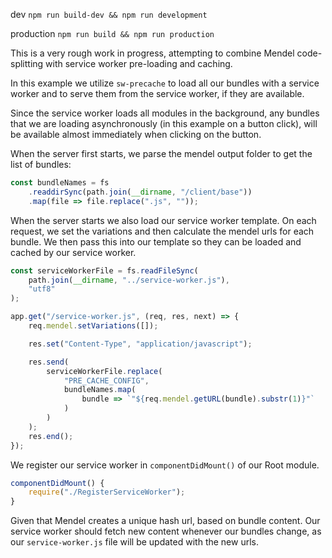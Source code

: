 dev
`npm run build-dev && npm run development`

production
`npm run build && npm run production`

This is a very rough work in progress, attempting to combine Mendel code-splitting with service worker pre-loading and caching.

In this example we utilize `sw-precache` to load all our bundles with a service worker and to serve them from the service worker, if they are available.

Since the service worker loads all modules in the background, any bundles that we are loading asynchronously (in this example on a button click), will be available almost immediately when clicking on the button.

When the server first starts, we parse the mendel output folder to get the list of bundles:
```js
const bundleNames = fs
    .readdirSync(path.join(__dirname, "/client/base"))
    .map(file => file.replace(".js", ""));
```

When the server starts we also load our service worker template. On each request, we set the variations and then calculate the mendel urls for each bundle. We then pass this into our template so they can be loaded and cached by our service worker.

```js
const serviceWorkerFile = fs.readFileSync(
    path.join(__dirname, "../service-worker.js"),
    "utf8"
);

app.get("/service-worker.js", (req, res, next) => {
    req.mendel.setVariations([]);

    res.set("Content-Type", "application/javascript");

    res.send(
        serviceWorkerFile.replace(
            "PRE_CACHE_CONFIG",
            bundleNames.map(
                bundle => `"${req.mendel.getURL(bundle).substr(1)}"`
            )
        )
    );
    res.end();
});
```

We register our service worker in `componentDidMount()` of our Root module.

```js
componentDidMount() {
    require("./RegisterServiceWorker");
}
```

Given that Mendel creates a unique hash url, based on bundle content. Our service worker should fetch new content whenever our bundles change, as our `service-worker.js` file will be updated with the new urls.
